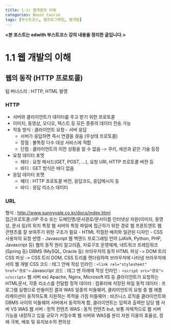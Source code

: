 ```yaml
---
title: 1-1) 웹개발의 이해
categories: Boost Course
tags: [부스트코스, 웹프로그래밍, 웹개발]
---
```

**<본 포스트는 edwith 부스트코스 강의 내용을 정리한 글입니다.>**

# 1.1 웹 개발의 이해
## 웹의 동작 (HTTP 프로토콜)
팀 버너스리 : HTTP, HTML 발명  
### HTTP
- 서버와 클라이언트가 데이터를 주고 받기 위한 프로토콜
- 이미지, 동영상, 오디오, 텍스트 등 모든 종류의 데이터 전송 가능
- 작동 방식 : 클라이언트 요청 - 서버 응답
    - 서버가 응답하면 즉시 연결을 끊음 (무상태 프로토콜)
    - 장점 : 불특정 다수 대상 서비스에 적합
    - 단점 : 클라이언트의 이전 상황을 알 수 없음 -> 쿠키, 세션과 같은 기술 등장
- 요청 데이터 포맷
    - 헤더 : 요청 메서드(GET, POST, ...), 요청 URI,  HTTP 프로토콜 버전 등
    - 바디 : GET 방식은 바디 없음
- 응답 데이터 포맷
    - 헤더 : HTTP 프로토콜 버전, 응답코드, 응답메시지 등
    - 바디 : 응답 리소스 데이터
### URL
형식 : http://www.sunnyvale.co.kr/docs/index.html  
접근프로토콜://IP 주소 또는 도메인명/문서경로/문서이름
인터넷상 자원(이미지, 동영상, 문서 등)의 위치
특정 웹 서버의 특정 파일에 접근하기 위한 경로
웹 프론트엔트
웹 콘텐츠를 잘 보여주기 위한 구조가 필요 - HTML
적절한 배치와 일관된 디자인 - CSS
사용자의 요청 반영 - Javascript
웹 백엔드
프로그래밍 언어 (JAVA, Python, PHP, Javascript 등)
웹의 동작 원리
알고리즘, 자료구조
운영체제, 네트워크
프레임워크 (Spring 등)
DBMS (MySQL, Oracle 등)
브라우저의 동작
HTML 파싱 -> DOM 트리
CSS 파싱 -> CSS 트리
DOM, CSS 트리를 렌더링하여 브라우저에 나타냄
브라우저에서의 웹 개발
CSS 코드 : <head> 태그 안에 작성
인라인 : `<link rel="stylesheet" href="경로">`
Javascript 코드 : <body> 태그 맨 아래에 작성
인라인 :` <script src="경로"></script>`
웹 서버
ex) Apache, Nginx, Microsoft IIS 등
클라이언트가 요청하는 HTML문서, 각종 리소스를 전달함
정적 데이터 : 컴퓨터에 저장된 파일
동적 데이터 : 프로그램 실행으로 만들어진 결과
WAS
일종의 미들웨어, 클라이언트의 요청 중 웹 애플리케이션이 동작하도록 지원하는 목적을 가짐
미들웨어 : 비즈니스 로직을 클라이언트와 DBMS 사이의 미들웨어 서버에서 동작하게 함, 클라이언트는 입력과 출력만 담당
웹 서버 VS WAS
웹 서버 : 정적 컨텐츠
WAS : 동적 컨텐츠
but, 보통 자체적으로 웹 서버 기능을 내장하고 있음
규모가 커질수록 웹 서버와 WAS를 분리
자원 이용의 효율성, 장애 극복, 배포 및 유지보수의 편의성

